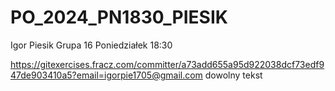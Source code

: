 # PO_2024_PN1830_PIESIK
Igor Piesik
Grupa 16 Poniedziałek 18:30

https://gitexercises.fracz.com/committer/a73add655a95d922038dcf73edf947de903410a5?email=igorpie1705@gmail.com
dowolny tekst
